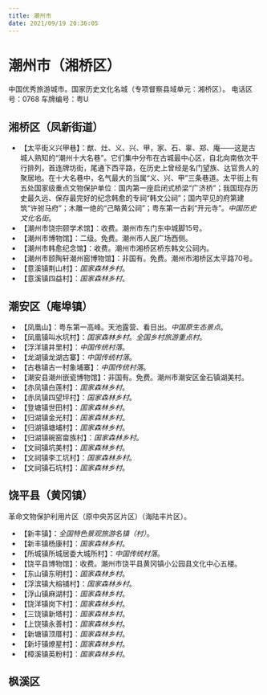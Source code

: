 ```yaml
---
title: 潮州市
date: 2021/09/19 20:36:05
---
```


# 潮州市（湘桥区）
中国优秀旅游城市。国家历史文化名城（专项督察县域单元：湘桥区）。
电话区号：0768
车牌编号：粤U
## 湘桥区（凤新街道）
* 【太平街义兴甲巷】：猷、灶、义、兴、甲，家、石、辜、郑、庵——这是古城人熟知的“潮州十大名巷”。它们集中分布在古城最中心区，自北向南依次平行排列，首连牌坊街，尾通下西平路，在历史上曾经是名门望族、达官贵人的聚居地。在十大名巷中，名气最大的当属“义、兴、甲”三条巷道。太平街上有五处国家级重点文物保护单位：国内第一座启闭式桥梁“广济桥”；我国现存历史最久远、保存最完好的纪念韩愈的专祠“韩文公祠”；国内罕见的府第建筑“许驸马府”；木雕一绝的“己略黄公祠”；粤东第一古刹“开元寺”。*中国历史文化名街*。
* 【潮州市饶宗颐学术馆】：收费。潮州市东门东中城脚15号。
* 【潮州市博物馆】：二级。免费。潮州市人民广场西侧。
* 【潮州市韩愈纪念馆】：收费。潮州市湘桥区桥东韩文公祠内。
* 【潮州市颐陶轩潮州窑博物馆】：非国有。免费。潮州市湘桥区太平路70号。
* 【意溪镇荆山村】：*国家森林乡村*。
* 【意溪镇四益村】：*国家森林乡村*。
## 潮安区（庵埠镇）
* 【凤凰山】：粤东第一高峰。天池露营、看日出。*中国原生态景点*。
* 【凤凰镇叫水坑村】：*国家森林乡村*。*全国乡村旅游重点村*。
* 【浮洋镇井里村】：*中国传统村落*。
* 【龙湖镇龙湖古寨】：*中国传统村落*。
* 【古巷镇古一村象埔寨】：*中国传统村落*。
* 【潮安县潮州嵌瓷博物馆】：非国有。免费。潮州市潮安区金石镇湖美村。
* 【赤凤镇白莲村】：*国家森林乡村*。
* 【赤凤镇四望坪村】：*国家森林乡村*。
* 【登塘镇世田村】：*国家森林乡村*。
* 【归湖镇金光村】：*国家森林乡村*。
* 【归湖镇塘埔村】：*国家森林乡村*。
* 【归湖镇碗窑畲族村】：*国家森林乡村*。
* 【文祠镇坑美村】：*国家森林乡村*。
* 【文祠镇李工坑村】：*国家森林乡村*。
* 【文祠镇石坑村】：*国家森林乡村*。
## 饶平县（黄冈镇）
革命文物保护利用片区（原中央苏区片区）（海陆丰片区）。
* 【新丰镇】：*全国特色景观旅游名镇（村）*。
* 【新丰镇杨康村】：*国家森林乡村*。
* 【所城镇所城居委大城所村】：*中国传统村落*。
* 【饶平县博物馆】：收费。潮州市饶平县黄冈镇小公园县文化中心五楼。
* 【东山镇东明村】：*国家森林乡村*。
* 【浮滨镇大榕铺村】：*国家森林乡村*。
* 【浮山镇麻湖村】：*国家森林乡村*。
* 【饶洋镇岗下村】：*国家森林乡村*。
* 【三饶镇新塔村】：*国家森林乡村*。
* 【上饶镇永善村】：*国家森林乡村*。
* 【新塘镇顶厝村】：*国家森林乡村*。
* 【新圩镇燎星村】：*国家森林乡村*。
* 【樟溪镇英粉村】：*国家森林乡村*。
## 枫溪区
